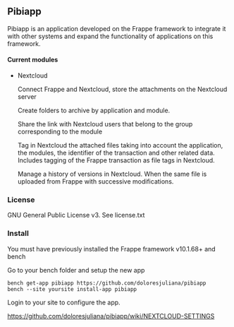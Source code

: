 
## Pibiapp

Pibiapp is an application developed on the Frappe framework to integrate it with other systems and expand the functionality of applications on this framework.

#### Current modules

- Nextcloud
    
    Connect Frappe and Nextcloud, store the attachments on the Nextcloud server
    
    Create folders to archive by application and module.
    
    Share the link with Nextcloud users that belong to the group corresponding to the module
    
    Tag in Nextcloud the attached files taking into account the application, the modules, the identifier of the transaction and other related data. Includes tagging of the Frappe transaction as file tags in Nextcloud.
    
    Manage a history of versions in Nextcloud. When the same file is uploaded from Frappe with successive modifications.

### License

GNU General Public License v3. See license.txt

### Install

You must have previously installed the Frappe framework v10.1.68+ and bench

Go to your bench folder and setup the new app

```
bench get-app pibiapp https://github.com/doloresjuliana/pibiapp
bench --site yoursite install-app pibiapp
```

Login to your site to configure the app.

https://github.com/doloresjuliana/pibiapp/wiki/NEXTCLOUD-SETTINGS
